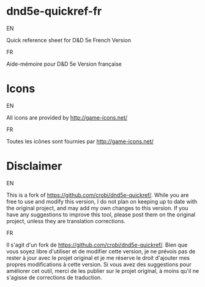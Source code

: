 dnd5e-quickref-fr
==============
EN

Quick reference sheet for D&amp;D 5e French Version

FR

Aide-mémoire pour D&amp;D 5e Version française

Icons
==============

EN

All icons are provided by http://game-icons.net/

FR

Toutes les icônes sont fournies par http://game-icons.net/

Disclaimer
===

EN

This is a fork of https://github.com/crobi/dnd5e-quickref/.
While you are free to use and modify this version, I do not plan on keeping up to date with the original project, and may add my own changes to this version.
If you have any suggestions to improve this tool, please post them on the original project, unless they are translation corrections.  

FR

Il s'agit d'un fork de https://github.com/crobi/dnd5e-quickref/.
Bien que vous soyez libre d'utiliser et de modifier cette version, je ne prévois pas de rester à jour avec le projet original et je me réserve le droit d'ajouter mes propres modifications à cette version.
Si vous avez des suggestions pour améliorer cet outil, merci de les publier sur le projet original, à moins qu'il ne s'agisse de corrections de traduction.
